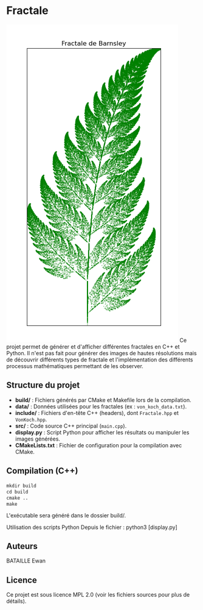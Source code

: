 # Fractale
![Exemple de fractale](image//Fractale_de_Barnsley.png)
Ce projet permet de générer et d'afficher différentes fractales en C++ et Python. Il n'est pas fait pour générer des images de hautes résolutions mais de découvrir différents types de fractale et l'implémentation des différents processus mathématiques permettant de les observer.

## Structure du projet

- **build/** : Fichiers générés par CMake et Makefile lors de la compilation.
- **data/** : Données utilisées pour les fractales (ex : `von_koch_data.txt`).
- **include/** : Fichiers d'en-tête C++ (headers), dont `Fractale.hpp` et `VonKoch.hpp`.
- **src/** : Code source C++ principal (`main.cpp`).
- **display.py** : Script Python pour afficher les résultats ou manipuler les images générées.
- **CMakeLists.txt** : Fichier de configuration pour la compilation avec CMake.

## Compilation (C++)
```
mkdir build
cd build
cmake ..
make
```
L'exécutable sera généré dans le dossier build/.

Utilisation des scripts Python
Depuis le fichier :
python3 [display.py]

## Auteurs
BATAILLE Ewan

## Licence
Ce projet est sous licence MPL 2.0 (voir les fichiers sources pour plus de détails).